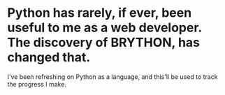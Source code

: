 # Python has rarely, if ever, been useful to me as a web developer. The discovery of BRYTHON, has changed that. 

I've been refreshing on Python as a language, and this'll be used to track the progress I make. 
